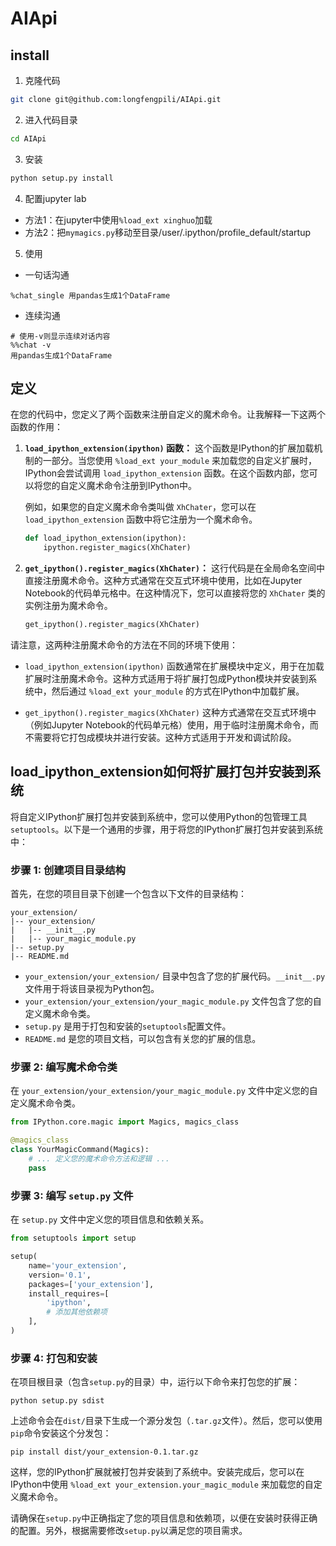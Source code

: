 # AIApi

## install
1. 克隆代码
```bash
git clone git@github.com:longfengpili/AIApi.git
```
2. 进入代码目录
```bash
cd AIApi
```
3. 安装
```bash
python setup.py install
```
4. 配置jupyter lab
+ 方法1：在jupyter中使用`%load_ext xinghuo`加载
+ 方法2：把`mymagics.py`移动至目录/user/.ipython/profile_default/startup
5. 使用
+ 一句话沟通
```ipython
%chat_single 用pandas生成1个DataFrame
```
+ 连续沟通
```ipython
# 使用-v则显示连续对话内容
%%chat -v
用pandas生成1个DataFrame
```

## 定义
在您的代码中，您定义了两个函数来注册自定义的魔术命令。让我解释一下这两个函数的作用：

1. **`load_ipython_extension(ipython)` 函数：**
   这个函数是IPython的扩展加载机制的一部分。当您使用 `%load_ext your_module` 来加载您的自定义扩展时，IPython会尝试调用 `load_ipython_extension` 函数。在这个函数内部，您可以将您的自定义魔术命令注册到IPython中。

   例如，如果您的自定义魔术命令类叫做 `XhChater`，您可以在 `load_ipython_extension` 函数中将它注册为一个魔术命令。

   ```python
   def load_ipython_extension(ipython):
       ipython.register_magics(XhChater)
   ```

2. **`get_ipython().register_magics(XhChater)`：**
   这行代码是在全局命名空间中直接注册魔术命令。这种方式通常在交互式环境中使用，比如在Jupyter Notebook的代码单元格中。在这种情况下，您可以直接将您的 `XhChater` 类的实例注册为魔术命令。

   ```python
   get_ipython().register_magics(XhChater)
   ```

请注意，这两种注册魔术命令的方法在不同的环境下使用：

- `load_ipython_extension(ipython)` 函数通常在扩展模块中定义，用于在加载扩展时注册魔术命令。这种方式适用于将扩展打包成Python模块并安装到系统中，然后通过 `%load_ext your_module` 的方式在IPython中加载扩展。

- `get_ipython().register_magics(XhChater)` 这种方式通常在交互式环境中（例如Jupyter Notebook的代码单元格）使用，用于临时注册魔术命令，而不需要将它打包成模块并进行安装。这种方式适用于开发和调试阶段。

## load_ipython_extension如何将扩展打包并安装到系统
将自定义IPython扩展打包并安装到系统中，您可以使用Python的包管理工具`setuptools`。以下是一个通用的步骤，用于将您的IPython扩展打包并安装到系统中：

### 步骤 1: 创建项目目录结构

首先，在您的项目目录下创建一个包含以下文件的目录结构：

```
your_extension/
|-- your_extension/
|   |-- __init__.py
|   |-- your_magic_module.py
|-- setup.py
|-- README.md
```

- `your_extension/your_extension/` 目录中包含了您的扩展代码。`__init__.py` 文件用于将该目录视为Python包。
- `your_extension/your_extension/your_magic_module.py` 文件包含了您的自定义魔术命令类。
- `setup.py` 是用于打包和安装的`setuptools`配置文件。
- `README.md` 是您的项目文档，可以包含有关您的扩展的信息。

### 步骤 2: 编写魔术命令类

在 `your_extension/your_extension/your_magic_module.py` 文件中定义您的自定义魔术命令类。

```python
from IPython.core.magic import Magics, magics_class

@magics_class
class YourMagicCommand(Magics):
    # ... 定义您的魔术命令方法和逻辑 ...
    pass
```

### 步骤 3: 编写 `setup.py` 文件

在 `setup.py` 文件中定义您的项目信息和依赖关系。

```python
from setuptools import setup

setup(
    name='your_extension',
    version='0.1',
    packages=['your_extension'],
    install_requires=[
        'ipython',
        # 添加其他依赖项
    ],
)
```

### 步骤 4: 打包和安装

在项目根目录（包含`setup.py`的目录）中，运行以下命令来打包您的扩展：

```
python setup.py sdist
```

上述命令会在`dist/`目录下生成一个源分发包（`.tar.gz`文件）。然后，您可以使用`pip`命令安装这个分发包：

```
pip install dist/your_extension-0.1.tar.gz
```

这样，您的IPython扩展就被打包并安装到了系统中。安装完成后，您可以在IPython中使用 `%load_ext your_extension.your_magic_module` 来加载您的自定义魔术命令。

请确保在`setup.py`中正确指定了您的项目信息和依赖项，以便在安装时获得正确的配置。另外，根据需要修改`setup.py`以满足您的项目需求。